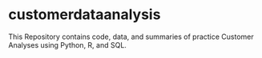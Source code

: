 # customerdataanalysis
This Repository contains code, data, and summaries of practice Customer Analyses using Python, R, and SQL.
